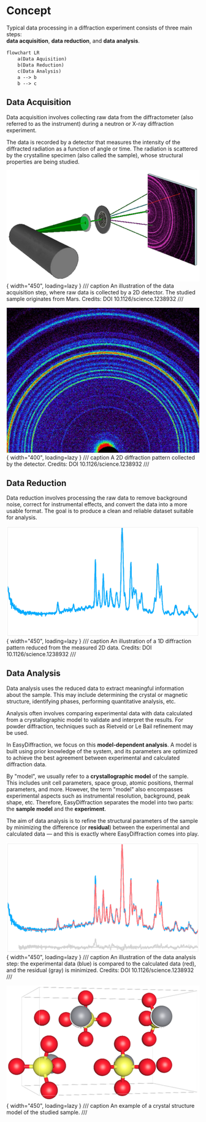 # Concept

Typical data processing in a diffraction experiment consists of three main steps:  
**data acquisition**, **data reduction**, and **data analysis**.

```mermaid
flowchart LR
    a(Data Aquisition)
    b(Data Reduction)
    c(Data Analysis)
    a --> b
    b --> c
```

## Data Acquisition

Data acquisition involves collecting raw data from the diffractometer
(also referred to as the instrument) during a neutron or X-ray diffraction experiment.

The data is recorded by a detector that measures the intensity of the diffracted
radiation as a function of angle or time. The radiation is scattered by the
crystalline specimen (also called the sample), whose structural properties are being studied.

![](../../assets/images/user-guide/data-acquisition_instrument.png){ width="450", loading=lazy }
/// caption
An illustration of the data acquisition step, where raw data is collected
by a 2D detector. The studied sample originates from Mars. Credits: DOI 10.1126/science.1238932
///

![](../../assets/images/user-guide/data-acquisition_2d-raw-data.jpg){ width="400", loading=lazy }
/// caption
A 2D diffraction pattern collected by the detector. Credits: DOI 10.1126/science.1238932
///

## Data Reduction

Data reduction involves processing the raw data to remove background noise,
correct for instrumental effects, and convert the data into a more usable format.
The goal is to produce a clean and reliable dataset suitable for analysis.

![](../../assets/images/user-guide/data-reduction_1d-pattern.png){ width="450", loading=lazy }
/// caption
An illustration of a 1D diffraction pattern reduced from the measured 2D data. Credits: DOI 10.1126/science.1238932
///

## Data Analysis

Data analysis uses the reduced data to extract meaningful information
about the sample. This may include determining the crystal or magnetic structure,
identifying phases, performing quantitative analysis, etc.

Analysis often involves comparing experimental data with data calculated
from a crystallographic model to validate and interpret the results. For powder diffraction, techniques such as Rietveld or Le Bail refinement may be used.

In EasyDiffraction, we focus on this **model-dependent analysis**.
A model is built using prior knowledge of the system, and its parameters are optimized
to achieve the best agreement between experimental and calculated diffraction data.

By "model", we usually refer to a **crystallographic model** of the sample.
This includes unit cell parameters, space group, atomic positions, thermal parameters, and more.
However, the term "model" also encompasses experimental aspects such as instrumental resolution,
background, peak shape, etc. Therefore, EasyDiffraction separates the model into two parts:
the **sample model** and the **experiment**.

The aim of data analysis is to refine the structural parameters of the sample
by minimizing the difference (or **residual**) between the experimental and calculated data —
and this is exactly where EasyDiffraction comes into play.

![](../../assets/images/user-guide/data-analysis_refinement.png){ width="450", loading=lazy }
/// caption
An illustration of the data analysis step: the experimental data (blue)
is compared to the calculated data (red), and the residual (gray) is minimized. Credits: 
DOI 10.1126/science.1238932
///

![](../../assets/images/user-guide/data-analysis_model.png){ width="450", loading=lazy }
/// caption
An example of a crystal structure model of the studied sample.
///
